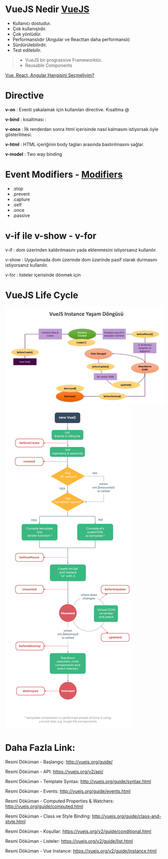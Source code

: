 # VueJS Nedir [VueJS](https://vuejs.org/v2/guide/)

- Kullanıcı dostudur.
- Çok kullanışlıdır.
- Çok yönlüdür.
- Performanslıdır (Angular ve Reacttan daha performanslı)
- Sürdürülebilirdir.
- Test edilebilir.

> - VueJS bir prograssive Frameworktür.
> - Reusable Components

[Vue, React, Angular Hangisini Seçmeliyim?](http://vuejsegitim.com/vue-react-angular-hangisini-secmeliyim/)

# Directive

__v-on__ : Eventi yakalamak için kullanılan directive. Kısaltma @

__v-bind__ : kısaltması :

__v-once__ : İlk renderdan sonra html içerisinde nasıl kalmasını istiyorsak öyle gösterilmesi.

__v-html__ : HTML içeriğinin body tagları arasında bastırılmasını sağlar.

__v-model__ : Two way binding

# Event Modifiers - [Modifiers](https://vuejs.org/v2/guide/events.html#Event-Modifiers)

- .stop
- .prevent
- .capture
- .self
- .once
- .passive

# v-if ile v-show - v-for

v-if : dom üzerinden kaldırılmasını yada eklenmesini istiyorsanız kullanılır.

v-show : Uygulamada dom üzerinde dom üzerinde pasif olarak durmasını istiyorsanız kullanılır.

v-for : listeler içerisinde dönmek için

# VueJS Life Cycle

![VueJS LifeCycle](VueJS-LifeCycle.png)
![VueJS LifeCycle](VueJS-LifeCycle2.png)

# Daha Fazla Link:

Resmi Döküman - Başlangıç: http://vuejs.org/guide/

Resmi Döküman - API: https://vuejs.org/v2/api/

Resmi Döküman - Template Syntax: http://vuejs.org/guide/syntax.html

Resmi Döküman - Events: http://vuejs.org/guide/events.html

Resmi Döküman - Computed Properties & Watchers: http://vuejs.org/guide/computed.html

Resmi Döküman - Class ve Style Binding: http://vuejs.org/guide/class-and-style.html

Resmi Döküman - Koşullar: https://vuejs.org/v2/guide/conditional.html

Resmi Döküman - Listeler: https://vuejs.org/v2/guide/list.html

Resmi Döküman - Vue Instance: https://vuejs.org/v2/guide/instance.html
